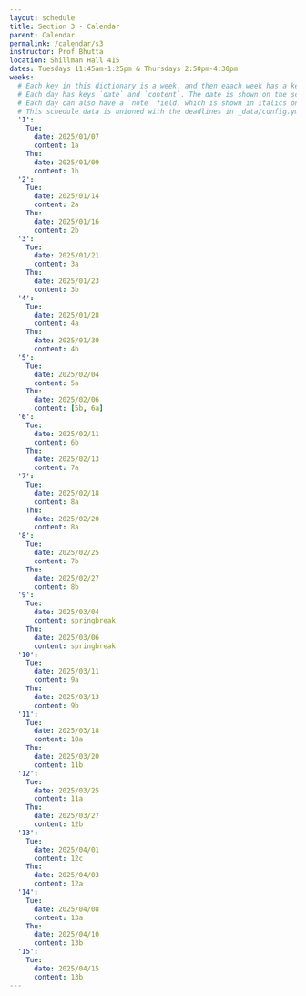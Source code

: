 ```yaml
---
layout: schedule
title: Section 3 - Calendar
parent: Calendar
permalink: /calendar/s3
instructor: Prof Bhutta
location: Shillman Hall 415
dates: Tuesdays 11:45am-1:25pm & Thursdays 2:50pm-4:30pm
weeks:
  # Each key in this dictionary is a week, and then eaach week has a key in [Mon, Tue, Wed, Thu, Thu].
  # Each day has keys `date` and `content`. The date is shown on the schedule, and `content` is a key into the yml file in _data/modules.yml. `content` may be an array.
  # Each day can also have a `note` field, which is shown in italics on the calendar.
  # This schedule data is unioned with the deadlines in _data/config.yml
  '1':
    Tue:
      date: 2025/01/07
      content: 1a
    Thu:
      date: 2025/01/09
      content: 1b
  '2':
    Tue:
      date: 2025/01/14
      content: 2a
    Thu:
      date: 2025/01/16
      content: 2b
  '3':
    Tue:
      date: 2025/01/21
      content: 3a
    Thu:
      date: 2025/01/23
      content: 3b
  '4':
    Tue:
      date: 2025/01/28
      content: 4a
    Thu:
      date: 2025/01/30
      content: 4b
  '5':
    Tue:
      date: 2025/02/04
      content: 5a
    Thu:
      date: 2025/02/06
      content: [5b, 6a]
  '6':
    Tue:
      date: 2025/02/11
      content: 6b 
    Thu:
      date: 2025/02/13
      content: 7a
  '7':
    Tue:
      date: 2025/02/18
      content: 8a
    Thu:
      date: 2025/02/20
      content: 8a
  '8':
    Tue:
      date: 2025/02/25
      content: 7b
    Thu:
      date: 2025/02/27
      content: 8b
  '9':
    Tue:
      date: 2025/03/04
      content: springbreak
    Thu:
      date: 2025/03/06
      content: springbreak
  '10':
    Tue:
      date: 2025/03/11
      content: 9a
    Thu:
      date: 2025/03/13
      content: 9b
  '11':
    Tue:
      date: 2025/03/18
      content: 10a
    Thu:
      date: 2025/03/20
      content: 11b
  '12':
    Tue:
      date: 2025/03/25
      content: 11a
    Thu:
      date: 2025/03/27
      content: 12b
  '13':
    Tue:
      date: 2025/04/01
      content: 12c
    Thu:
      date: 2025/04/03
      content: 12a
  '14':
    Tue:
      date: 2025/04/08
      content: 13a
    Thu:
      date: 2025/04/10
      content: 13b
  '15':
    Tue:
      date: 2025/04/15
      content: 13b
---
```

